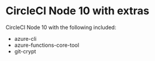 # CircleCI Node 10 with extras

CircleCI Node 10 with the following included:

- azure-cli
- azure-functions-core-tool
- git-crypt
